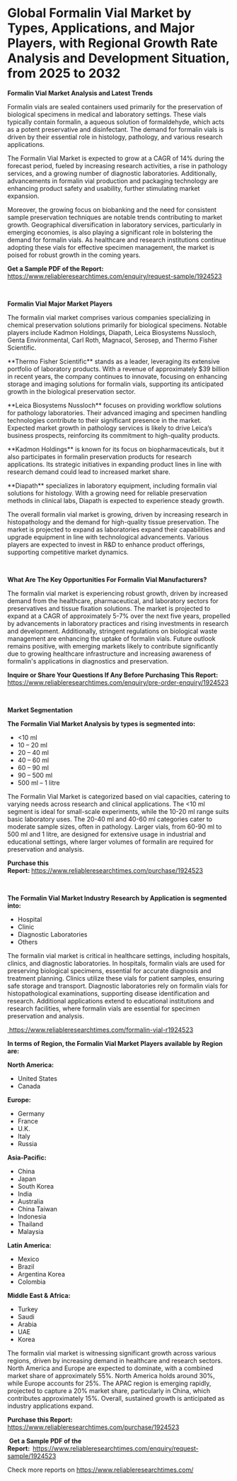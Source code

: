 <p><h1>Global Formalin Vial Market by Types, Applications, and Major Players, with Regional Growth Rate Analysis and Development Situation, from 2025 to 2032</h1></p><p><strong>Formalin Vial Market Analysis and Latest Trends</strong></p>
<p><p>Formalin vials are sealed containers used primarily for the preservation of biological specimens in medical and laboratory settings. These vials typically contain formalin, a aqueous solution of formaldehyde, which acts as a potent preservative and disinfectant. The demand for formalin vials is driven by their essential role in histology, pathology, and various research applications.</p><p>The Formalin Vial Market is expected to grow at a CAGR of 14% during the forecast period, fueled by increasing research activities, a rise in pathology services, and a growing number of diagnostic laboratories. Additionally, advancements in formalin vial production and packaging technology are enhancing product safety and usability, further stimulating market expansion. </p><p>Moreover, the growing focus on biobanking and the need for consistent sample preservation techniques are notable trends contributing to market growth. Geographical diversification in laboratory services, particularly in emerging economies, is also playing a significant role in bolstering the demand for formalin vials. As healthcare and research institutions continue adopting these vials for effective specimen management, the market is poised for robust growth in the coming years.</p></p>
<p><strong>Get a Sample PDF of the Report:&nbsp;</strong> <a href="https://www.reliableresearchtimes.com/enquiry/request-sample/1924523?utm_campaign=2326&utm_medium=2&utm_source=Github&utm_content=ia&utm_term=01042025&utm_id=formalin-vial">https://www.reliableresearchtimes.com/enquiry/request-sample/1924523</a></p>
<p>&nbsp;</p>
<p><strong>Formalin Vial Major Market Players</strong></p>
<p><p>The formalin vial market comprises various companies specializing in chemical preservation solutions primarily for biological specimens. Notable players include Kadmon Holdings, Diapath, Leica Biosystems Nussloch, Genta Environmental, Carl Roth, Magnacol, Serosep, and Thermo Fisher Scientific.</p><p>**Thermo Fisher Scientific** stands as a leader, leveraging its extensive portfolio of laboratory products. With a revenue of approximately $39 billion in recent years, the company continues to innovate, focusing on enhancing storage and imaging solutions for formalin vials, supporting its anticipated growth in the biological preservation sector.</p><p>**Leica Biosystems Nussloch** focuses on providing workflow solutions for pathology laboratories. Their advanced imaging and specimen handling technologies contribute to their significant presence in the market. Expected market growth in pathology services is likely to drive Leica’s business prospects, reinforcing its commitment to high-quality products.</p><p>**Kadmon Holdings** is known for its focus on biopharmaceuticals, but it also participates in formalin preservation products for research applications. Its strategic initiatives in expanding product lines in line with research demand could lead to increased market share.</p><p>**Diapath** specializes in laboratory equipment, including formalin vial solutions for histology. With a growing need for reliable preservation methods in clinical labs, Diapath is expected to experience steady growth.</p><p>The overall formalin vial market is growing, driven by increasing research in histopathology and the demand for high-quality tissue preservation. The market is projected to expand as laboratories expand their capabilities and upgrade equipment in line with technological advancements. Various players are expected to invest in R&D to enhance product offerings, supporting competitive market dynamics.</p></p>
<p>&nbsp;</p>
<p><strong>What Are The Key Opportunities For Formalin Vial Manufacturers?</strong></p>
<p><p>The formalin vial market is experiencing robust growth, driven by increased demand from the healthcare, pharmaceutical, and laboratory sectors for preservatives and tissue fixation solutions. The market is projected to expand at a CAGR of approximately 5-7% over the next five years, propelled by advancements in laboratory practices and rising investments in research and development. Additionally, stringent regulations on biological waste management are enhancing the uptake of formalin vials. Future outlook remains positive, with emerging markets likely to contribute significantly due to growing healthcare infrastructure and increasing awareness of formalin's applications in diagnostics and preservation.</p></p>
<p><strong>Inquire or Share Your Questions If Any Before Purchasing This Report:</strong> <a href="https://www.reliableresearchtimes.com/enquiry/pre-order-enquiry/1924523?utm_campaign=2326&utm_medium=2&utm_source=Github&utm_content=ia&utm_term=01042025&utm_id=formalin-vial">https://www.reliableresearchtimes.com/enquiry/pre-order-enquiry/1924523</a></p>
<p>&nbsp;</p>
<p><strong>Market Segmentation</strong></p>
<p><strong>The Formalin Vial Market Analysis by types is segmented into:</strong></p>
<p><ul><li><10 ml</li><li>10 – 20 ml</li><li>20 – 40 ml</li><li>40 – 60 ml</li><li>60 – 90 ml</li><li>90 – 500 ml</li><li>500 ml – 1 litre</li></ul></p>
<p><p>The Formalin Vial Market is categorized based on vial capacities, catering to varying needs across research and clinical applications. The <10 ml segment is ideal for small-scale experiments, while the 10-20 ml range suits basic laboratory uses. The 20-40 ml and 40-60 ml categories cater to moderate sample sizes, often in pathology. Larger vials, from 60-90 ml to 500 ml and 1 litre, are designed for extensive usage in industrial and educational settings, where larger volumes of formalin are required for preservation and analysis.</p></p>
<p><strong>Purchase this Report:&nbsp;</strong><a href="https://www.reliableresearchtimes.com/purchase/1924523?utm_campaign=2326&utm_medium=2&utm_source=Github&utm_content=ia&utm_term=01042025&utm_id=formalin-vial">https://www.reliableresearchtimes.com/purchase/1924523</a></p>
<p>&nbsp;</p>
<p><strong>The Formalin Vial Market Industry Research by Application is segmented into:</strong></p>
<p><ul><li>Hospital</li><li>Clinic</li><li>Diagnostic Laboratories</li><li>Others</li></ul></p>
<p><p>The formalin vial market is critical in healthcare settings, including hospitals, clinics, and diagnostic laboratories. In hospitals, formalin vials are used for preserving biological specimens, essential for accurate diagnosis and treatment planning. Clinics utilize these vials for patient samples, ensuring safe storage and transport. Diagnostic laboratories rely on formalin vials for histopathological examinations, supporting disease identification and research. Additional applications extend to educational institutions and research facilities, where formalin vials are essential for specimen preservation and analysis.</p></p>
<p><a href="https://www.reliableresearchtimes.com/formalin-vial-r1924523?utm_campaign=2326&utm_medium=2&utm_source=Github&utm_content=ia&utm_term=01042025&utm_id=formalin-vial">&nbsp;https://www.reliableresearchtimes.com/formalin-vial-r1924523</a></p>
<p><strong>In terms of Region, the Formalin Vial Market Players available by Region are:</strong></p>
<p>
    <p> <strong> North America: </strong>
        <ul>
            <li>United States</li>
            <li>Canada</li>
        </ul>
        </p> 
    <p> <strong> Europe: </strong>
        <ul>
            <li>Germany</li>
            <li>France</li>
            <li>U.K.</li>
            <li>Italy</li>
            <li>Russia</li>
        </ul>
        </p> 
    <p> <strong> Asia-Pacific: </strong>
        <ul>
            <li>China</li>
            <li>Japan</li>
            <li>South Korea</li>
            <li>India</li>
            <li>Australia</li>
            <li>China Taiwan</li>
            <li>Indonesia</li>
            <li>Thailand</li>
            <li>Malaysia</li>
        </ul>
        </p> 
    <p> <strong> Latin America: </strong>
        <ul>
            <li>Mexico</li>
            <li>Brazil</li>
            <li>Argentina Korea</li>
            <li>Colombia</li>
        </ul>
        </p> 
    <p> <strong> Middle East & Africa: </strong>
        <ul>
            <li>Turkey</li>
            <li>Saudi</li>
            <li>Arabia</li>
            <li>UAE</li>
            <li>Korea</li>
        </ul>
    </p>
    </p>
<p><p>The formalin vial market is witnessing significant growth across various regions, driven by increasing demand in healthcare and research sectors. North America and Europe are expected to dominate, with a combined market share of approximately 55%. North America holds around 30%, while Europe accounts for 25%. The APAC region is emerging rapidly, projected to capture a 20% market share, particularly in China, which contributes approximately 15%. Overall, sustained growth is anticipated as industry applications expand.</p></p>
<p><strong>Purchase this Report: </strong><a href="https://www.reliableresearchtimes.com/purchase/1924523?utm_campaign=2326&utm_medium=2&utm_source=Github&utm_content=ia&utm_term=01042025&utm_id=formalin-vial">https://www.reliableresearchtimes.com/purchase/1924523</a></p>
<p>&nbsp;<strong>Get a Sample PDF of the Report:&nbsp;&nbsp;</strong><a href="https://www.reliableresearchtimes.com/enquiry/request-sample/1924523?utm_campaign=2326&utm_medium=2&utm_source=Github&utm_content=ia&utm_term=01042025&utm_id=formalin-vial">https://www.reliableresearchtimes.com/enquiry/request-sample/1924523</a></p>
<p><strong></strong></p>
<p>Check more reports on <a href="https://www.reliableresearchtimes.com/?utm_campaign=2326&utm_medium=2&utm_source=Github&utm_content=ia&utm_term=01042025&utm_id=formalin-vial">https://www.reliableresearchtimes.com/</a></p>